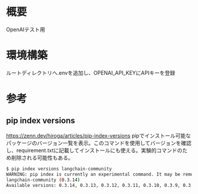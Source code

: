 # 概要
OpenAIテスト用

# 環境構築
ルートディレクトリへ.envを追加し、OPENAI_API_KEYにAPIキーを登録

# 参考
## pip index versions
https://zenn.dev/hiroga/articles/pip-index-versions
pipでインストール可能なパッケージのバージョン一覧を表示。このコマンドを使用してバージョンを確認し、requirement.txtに記載してインストールにも使える。実験的コマンドのため削除される可能性もある。

```bash
$ pip index versions langchain-community
WARNING: pip index is currently an experimental command. It may be removed/changed in a future release without prior warning.
langchain-community (0.3.14)
Available versions: 0.3.14, 0.3.13, 0.3.12, 0.3.11, 0.3.10, 0.3.9, 0.3.8, 0.3.7, 0.3.6, 0.3.5, 0.3.4, 0.3.3, 0.3.2, 0.3.1, 0.3.0, 0.2.19, 0.2.18, 0.2.17, 0.2.16, 0.2.15, 0.2.13, 0.2.12, 0.2.11, 0.2.10, 0.2.9, 0.2.7, 0.2.6, 0.2.5, 0.2.4, 0.2.3, 0.2.2, 0.2.1, 0.2.0, 0.0.38, 0.0.37, 0.0.36, 0.0.35, 0.0.34, 0.0.33, 0.0.32, 0.0.31, 0.0.30, 0.0.29, 0.0.28, 0.0.27, 0.0.26, 0.0.25, 0.0.24, 0.0.23, 0.0.22, 0.0.21, 0.0.20, 0.0.19, 0.0.18, 0.0.17, 0.0.16, 0.0.15, 0.0.14, 0.0.13, 0.0.12, 0.0.11, 0.0.10, 0.0.8, 0.0.7, 0.0.6, 0.0.5, 0.0.4, 0.0.3, 0.0.2, 0.0.1
```